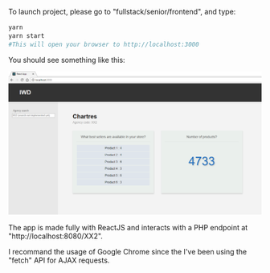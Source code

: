 To launch project, please go to "fullstack/senior/frontend", and type:
```bash
yarn
yarn start
#This will open your browser to http://localhost:3000
```

You should see something like this:

![React App](https://raw.githubusercontent.com/kekelol/tech-challenges/master/fullstack/senior/frontend/App%20Front.png)

The app is made fully with ReactJS and interacts with a PHP endpoint at "http://localhost:8080/XX2".

I recommand the usage of Google Chrome since the I've been using the "fetch" API for AJAX requests. 
